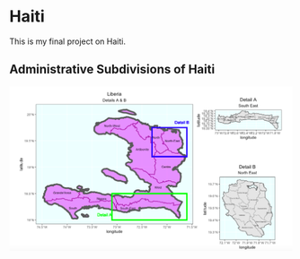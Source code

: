 # Haiti

This is my final project on Haiti.

## Administrative Subdivisions of Haiti

![](details.png)

